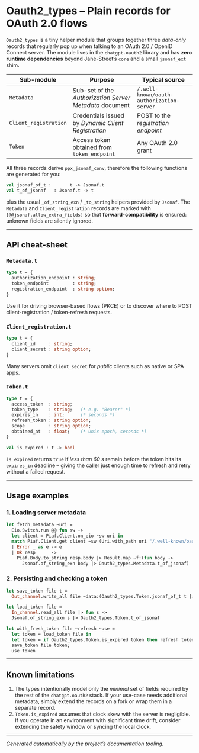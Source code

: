 # Oauth2_types – Plain records for OAuth 2.0 flows

`Oauth2_types` is a tiny helper module that groups together three *data-only*
records that regularly pop up when talking to an OAuth 2.0 / OpenID Connect
server.  The module lives in the `chatgpt.oauth2` library and has **zero
runtime dependencies** beyond Jane-Street’s `core` and a small `jsonaf_ext`
shim.

| Sub-module | Purpose | Typical source |
|------------|---------|-----------------|
| `Metadata` | Sub-set of the *Authorization Server Metadata* document | `/.well-known/oauth-authorization-server` |
| `Client_registration` | Credentials issued by *Dynamic Client Registration* | POST to the *registration endpoint* |
| `Token` | Access token obtained from `token_endpoint` | Any OAuth 2.0 grant |

All three records derive `ppx_jsonaf_conv`, therefore the following functions
are generated for you:

```ocaml
val jsonaf_of_t :       t -> Jsonaf.t
val t_of_jsonaf   : Jsonaf.t -> t
```

plus the usual `_of_string_exn` / `_to_string` helpers provided by
`Jsonaf`.  The `Metadata` and `Client_registration` records are marked with
`[@@jsonaf.allow_extra_fields]` so that **forward-compatibility** is ensured:
unknown fields are silently ignored.

---

## API cheat-sheet

### `Metadata.t`

```ocaml
type t = {
  authorization_endpoint : string;
  token_endpoint         : string;
  registration_endpoint  : string option;
}
```

Use it for driving browser-based flows (PKCE) or to discover where to POST
client-registration / token-refresh requests.

### `Client_registration.t`

```ocaml
type t = {
  client_id     : string;
  client_secret : string option;
}
```

Many servers omit `client_secret` for *public* clients such as native or
SPA apps.

### `Token.t`

```ocaml
type t = {
  access_token  : string;
  token_type    : string;   (* e.g. "Bearer" *)
  expires_in    : int;      (* seconds *)
  refresh_token : string option;
  scope         : string option;
  obtained_at   : float;    (* Unix epoch, seconds *)
}

val is_expired : t -> bool
```

`is_expired` returns `true` if *less than 60 s* remain before the token hits
its `expires_in` deadline – giving the caller just enough time to refresh and
retry without a failed request.

---

## Usage examples

### 1. Loading server metadata

```ocaml
let fetch_metadata ~uri =
  Eio.Switch.run @@ fun sw ->
  let client = Piaf.Client.on_eio ~sw uri in
  match Piaf.Client.get client ~sw (Uri.with_path uri "/.well-known/oauth-authorization-server") with
  | Error _ as e -> e
  | Ok resp      ->
    Piaf.Body.to_string resp.body |> Result.map ~f:(fun body ->
      Jsonaf.of_string_exn body |> Oauth2_types.Metadata.t_of_jsonaf)
```

### 2. Persisting and checking a token

```ocaml
let save_token file t =
  Out_channel.write_all file ~data:(Oauth2_types.Token.jsonaf_of_t t |> Jsonaf.to_string)

let load_token file =
  In_channel.read_all file |> fun s ->
  Jsonaf.of_string_exn s |> Oauth2_types.Token.t_of_jsonaf

let with_fresh_token file ~refresh ~use =
  let token = load_token file in
  let token = if Oauth2_types.Token.is_expired token then refresh token else token in
  save_token file token;
  use token
```

---

## Known limitations

1. The types intentionally model only the *minimal* set of fields required by
   the rest of the `chatgpt.oauth2` stack.  If your use-case needs
   additional metadata, simply extend the records on a fork or wrap them in a
   separate record.
2. `Token.is_expired` assumes that clock skew with the server is negligible.
   If you operate in an environment with significant time drift, consider
   extending the safety window or syncing the local clock.

---

*Generated automatically by the project’s documentation tooling.*

